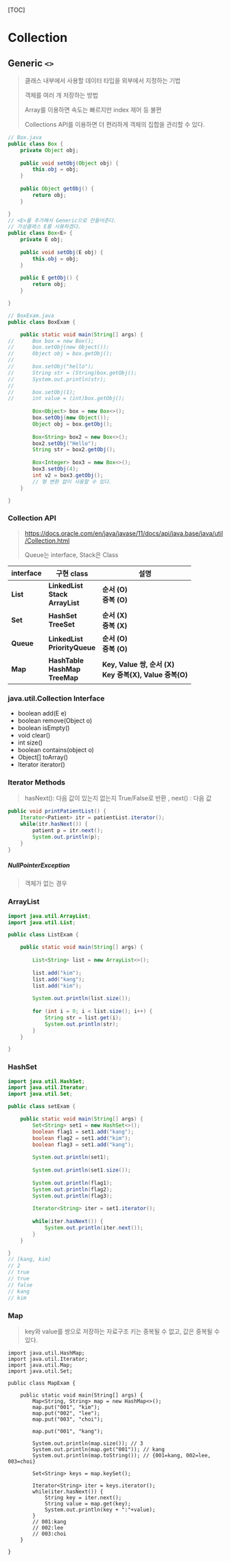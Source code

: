 [TOC]

# Collection

## Generic `<>`

> 클래스 내부에서 사용할 데이터 타입을 외부에서 지정하는 기법
>
> 객체를 여러 개 저장하는 방법
>
> Array를 이용하면 속도는 빠르지만 index 제어 등 불편
>
> Collections API를 이용하면 더 편리하게 객체의 집합을 관리할 수 있다.

```java
// Box.java
public class Box {
	private Object obj;
	
	public void setObj(Object obj) {
		this.obj = obj;
	}
	
	public Object getObj() {
		return obj;
	}

}
// <E>를 추가해서 Generic으로 만들어준다.
// 가상클래스 E를 사용하겠다.
public class Box<E> {
	private E obj;
	
	public void setObj(E obj) {
		this.obj = obj;
	}
	
	public E getObj() {
		return obj;
	}

}
```

```java
// BoxExam.java
public class BoxExam {

	public static void main(String[] args) {
//		Box box = new Box();
//		box.setObj(new Object());
//		Object obj = box.getObj();
//		
//		box.setObj("hello");
//		String str = (String)box.getObj();
//		System.out.println(str);
//		
//		box.setObj(1);
//		int value = (int)box.getObj();
		
		Box<Object> box = new Box<>();
		box.setObj(new Object());
		Object obj = box.getObj();
		
		Box<String> box2 = new Box<>();
		box2.setObj("Hello");
		String str = box2.getObj();
		
		Box<Integer> box3 = new Box<>();
		box3.setObj(4);
		int v2 = box3.getObj();
        // 형 변환 없이 사용할 수 있다.
	}

}
```



### Collection API

> https://docs.oracle.com/en/java/javase/11/docs/api/java.base/java/util/Collection.html
>
> Queue는 interface, Stack은 Class

| interface | 구현 class                               | 설명                                                        |
| --------- | ---------------------------------------- | ----------------------------------------------------------- |
| **List**  | **LinkedList<br />Stack<br />ArrayList** | **순서 (O)<br />중복 (O)**                                  |
| **Set**   | **HashSet<br />TreeSet**                 | **순서 (X)<br />중복 (X)**                                  |
| **Queue** | **LinkedList<br />PriorityQueue**        | **순서 (O)<br />중복 (O)**                                  |
| **Map**   | **HashTable<br />HashMap<br />TreeMap**  | **Key, Value 쌍, 순서 (X)<br />Key 중복(X), Value 중복(O)** |



### java.util.Collection Interface

- boolean add(E e)
- boolean remove(Object o)
- boolean isEmpty()
- void clear()
- int size()
- boolean contains(object o)
- Object[] toArray()
- Iterator<E> iterator()



### Iterator Methods

> hasNext(): 다음 값이 있는지 없는지 True/False로 반환  , next() : 다음 값

```java
public void printPatientList() {
    Iterator<Patient> itr = patientList.iterator();
    while(itr.hasNext()) {
        patient p = itr.next();
        System.out.println(p);
    }
}
```

##### NullPointerException

> 객체가 없는 경우



### ArrayList

```java
import java.util.ArrayList;
import java.util.List;

public class ListExam {

	public static void main(String[] args) {
		
		List<String> list = new ArrayList<>();
		
		list.add("kim");
		list.add("kang");
		list.add("kim");
		
		System.out.println(list.size());
		
		for (int i = 0; i < list.size(); i++) {
			String str = list.get(i);
			System.out.println(str);
		}
	}

}
```

### HashSet

```java
import java.util.HashSet;
import java.util.Iterator;
import java.util.Set;

public class setExam {

	public static void main(String[] args) {
		Set<String> set1 = new HashSet<>();
		boolean flag1 = set1.add("kang");
		boolean flag2 = set1.add("kim");
		boolean flag3 = set1.add("kang");
		
		System.out.println(set1);
		
		System.out.println(set1.size());
		
		System.out.println(flag1);
		System.out.println(flag2);
		System.out.println(flag3);
		
		Iterator<String> iter = set1.iterator();
		
		while(iter.hasNext()) {
			System.out.println(iter.next());
		}
	}

}
// [kang, kim]
// 2
// true
// true
// false
// kang
// kim
```

### Map

> key와 value를 쌍으로 저장하는 자료구조 키는 중복될 수 없고, 값은 중복될 수 있다.

```ㅓjava
import java.util.HashMap;
import java.util.Iterator;
import java.util.Map;
import java.util.Set;

public class MapExam {

	public static void main(String[] args) {
		Map<String, String> map = new HashMap<>();
		map.put("001", "kim");
		map.put("002", "lee");
		map.put("003", "choi");
		
		map.put("001", "kang");
		
		System.out.println(map.size()); // 3
		System.out.println(map.get("001")); // kang
		System.out.println(map.toString()); // {001=kang, 002=lee, 003=choi}
		
		Set<String> keys = map.keySet();
		
		Iterator<String> iter = keys.iterator();
		while(iter.hasNext()) {
			String key = iter.next();
			String value = map.get(key);
			System.out.println(key + ":"+value);
		}
		// 001:kang
		// 002:lee
		// 003:choi		
	}

}
```





